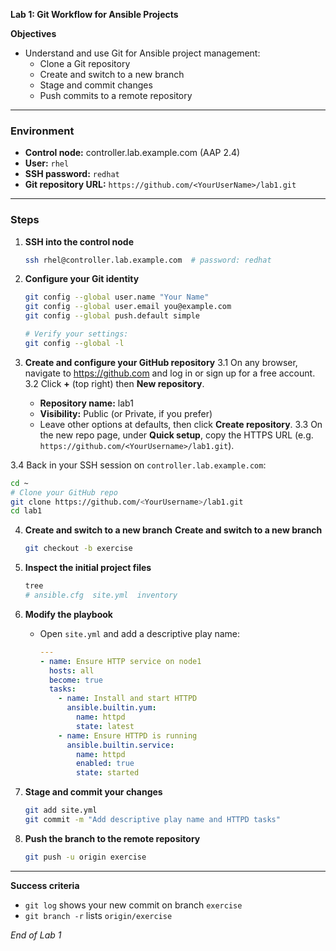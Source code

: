 **Lab 1: Git Workflow for Ansible Projects**

**Objectives**

- Understand and use Git for Ansible project management:
  - Clone a Git repository
  - Create and switch to a new branch
  - Stage and commit changes
  - Push commits to a remote repository

---

### Environment

- **Control node:** controller.lab.example.com (AAP 2.4)  
- **User:** `rhel`  
- **SSH password:** `redhat`  
- **Git repository URL:** `https://github.com/<YourUserName>/lab1.git`

---

### Steps

1. **SSH into the control node**
   ```bash
   ssh rhel@controller.lab.example.com  # password: redhat
   ```

2. **Configure your Git identity**
   ```bash
   git config --global user.name "Your Name"
   git config --global user.email you@example.com
   git config --global push.default simple

   # Verify your settings:
   git config --global -l
   ```

3. **Create and configure your GitHub repository**
3.1 On any browser, navigate to https://github.com and log in or sign up for a free account.
3.2 Click **+** (top right) then **New repository**.
    - **Repository name:** lab1
    - **Visibility:** Public (or Private, if you prefer)
    - Leave other options at defaults, then click **Create repository**.
3.3 On the new repo page, under **Quick setup**, copy the HTTPS URL (e.g. `https://github.com/<YourUsername>/lab1.git`).

3.4 Back in your SSH session on `controller.lab.example.com`:
```bash
cd ~
# Clone your GitHub repo
git clone https://github.com/<YourUsername>/lab1.git
cd lab1
```

4. **Create and switch to a new branch**
 **Create and switch to a new branch**
   ```bash
   git checkout -b exercise
   ```

5. **Inspect the initial project files**
   ```bash
   tree
   # ansible.cfg  site.yml  inventory
   ```

6. **Modify the playbook**
   - Open `site.yml` and add a descriptive play name:
     ```yaml
     ---
     - name: Ensure HTTP service on node1
       hosts: all
       become: true
       tasks:
         - name: Install and start HTTPD
           ansible.builtin.yum:
             name: httpd
             state: latest
         - name: Ensure HTTPD is running
           ansible.builtin.service:
             name: httpd
             enabled: true
             state: started
     ```

7. **Stage and commit your changes**
   ```bash
   git add site.yml
   git commit -m "Add descriptive play name and HTTPD tasks"
   ```

8. **Push the branch to the remote repository**
   ```bash
   git push -u origin exercise
   ```

---

**Success criteria**

- `git log` shows your new commit on branch `exercise`  
- `git branch -r` lists `origin/exercise`  

*End of Lab 1*

